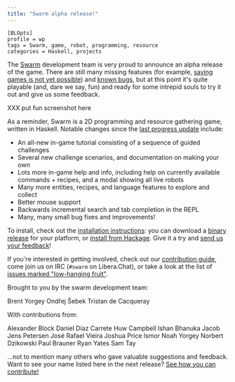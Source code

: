 ```yaml
---
title: "Swarm alpha release!"
---
```


    [BLOpts]
    profile = wp
    tags = Swarm, game, robot, programming, resource
    categories = Haskell, projects

The [Swarm](https://github.com/swarm-game/swarm/) development team is
very proud to announce an alpha release of the game.  There are still
many missing features (for example, [saving games is not yet
possible](https://github.com/swarm-game/swarm/issues/50)) and [known
bugs](https://github.com/swarm-game/swarm/issues?q=is%3Aissue+is%3Aopen+label%3ABug+),
but at this point it's quite playable (and, dare we say, fun) and
ready for some intrepid souls to try it out and give us some feedback.

XXX put fun screenshot here

As a reminder, Swarm is a 2D programming and resource gathering game,
written in Haskell. Notable changes since the [last progress
update](https://byorgey.wordpress.com/2022/06/20/swarm-status-report/) include:

- An all-new in-game tutorial consisting of a sequence of guided challenges
- Several new challenge scenarios, and documentation on making your own
- Lots more in-game help and info, including help on currently available
  commands + recipes, and a modal showing all live robots
- Many more entities, recipes, and language features to explore and collect
- Better mouse support
- Backwards incremental search and tab completion in the REPL
- Many, many small bug fixes and improvements!

To install, check out the [installation
instructions](https://github.com/swarm-game/swarm#installing): you can
download a [binary release](XXX) for your platform, or [install from
Hackage](https://hackage.haskell.org/package/swarm).  Give it a try
and [send us your feedback](https://github.com/swarm-game/swarm/issues/new/choose)!

If you're interested in getting involved, check out our [contribution
guide](https://github.com/swarm-game/swarm/blob/main/CONTRIBUTING.md),
come join us on IRC (`#swarm` on Libera.Chat), or take a look at the
list of [issues marked "low-hanging
fruit"](https://github.com/swarm-game/swarm/issues?q=is%3Aissue+is%3Aopen+label%3A%22C-Low+Hanging+Fruit%22).

Brought to you by the swarm development team:

Brent Yorgey
Ondřej Šebek
Tristan de Cacqueray

With contributions from:

Alexander Block
Daniel Díaz Carrete
Huw Campbell
Ishan Bhanuka
Jacob
Jens Petersen
José Rafael Vieira
Joshua Price
lsmor
Noah Yorgey
Norbert Dzikowski
Paul Brauner
Ryan Yates
Sam Tay

...not to mention many others who gave valuable suggestions and
feedback.  Want to see your name listed here in the next release?
[See how you can
contribute!](https://github.com/swarm-game/swarm/blob/main/CONTRIBUTING.md)
